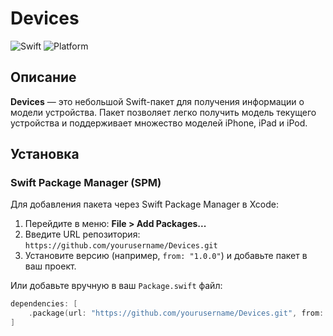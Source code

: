 # Devices

![Swift](https://img.shields.io/badge/Swift-5.0-orange.svg)
![Platform](https://img.shields.io/badge/platform-iOS%20%7C%20iPadOS-lightgrey.svg)

## Описание

**Devices** — это небольшой Swift-пакет для получения информации о модели устройства. Пакет позволяет легко получить модель текущего устройства и поддерживает множество моделей iPhone, iPad и iPod.

## Установка

### Swift Package Manager (SPM)

Для добавления пакета через Swift Package Manager в Xcode:

1. Перейдите в меню: **File > Add Packages...**
2. Введите URL репозитория: `https://github.com/yourusername/Devices.git`
3. Установите версию (например, `from: "1.0.0"`) и добавьте пакет в ваш проект.

Или добавьте вручную в ваш `Package.swift` файл:

```swift
dependencies: [
    .package(url: "https://github.com/yourusername/Devices.git", from: "1.0.0")
]
